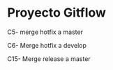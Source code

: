 # Proyecto Gitflow

C5- merge hotfix a master

C6- Merge hotfix a develop

C15- Merge release a master
